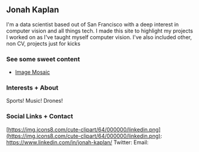 ## Jonah Kaplan

I'm a data scientist based out of San Francisco with a deep interest in computer vision and all things tech. I made this site to highlight my projects I worked on as I've taught myself computer vision. I've also included other, non CV, projects just for kicks


### See some sweet content

- [Image Mosaic](pages/image_mosaic.md)

### Interests + About

Sports! Music! Drones!

### Social Links + Contact
[https://img.icons8.com/cute-clipart/64/000000/linkedin.png](https://img.icons8.com/cute-clipart/64/000000/linkedin.png): https://www.linkedin.com/in/jonah-kaplan/
Twitter: 
Email: 
